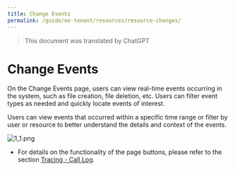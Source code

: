 ```yaml
---
title: Change Events
permalink: /guide/ee-tenant/resources/resource-changes/
---
```


> This document was translated by ChatGPT

# Change Events

On the Change Events page, users can view real-time events occurring in the system, such as file creation, file deletion, etc. Users can filter event types as needed and quickly locate events of interest.

Users can view events that occurred within a specific time range or filter by user or resource to better understand the details and context of the events.

![1_1.png](https://yunshan-guangzhou.oss-cn-beijing.aliyuncs.com/pub/pic/20230921650bbbf54f94c.png)

- For details on the functionality of the page buttons, please refer to the section [Tracing - Call Log](../tracing/call-log/).